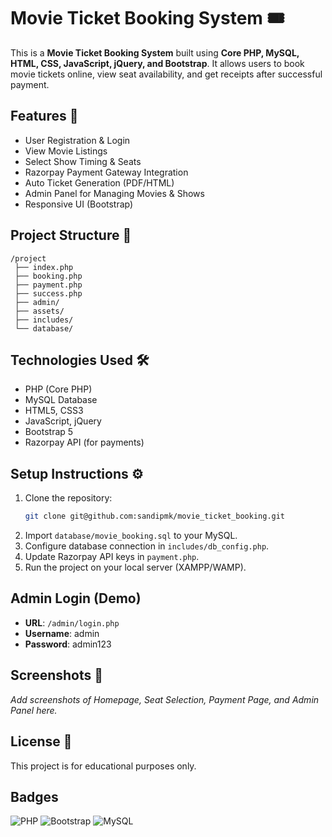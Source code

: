 
# Movie Ticket Booking System 🎟️

This is a **Movie Ticket Booking System** built using **Core PHP, MySQL, HTML, CSS, JavaScript, jQuery, and Bootstrap**. 
It allows users to book movie tickets online, view seat availability, and get receipts after successful payment.

## Features 🚀
- User Registration & Login
- View Movie Listings
- Select Show Timing & Seats
- Razorpay Payment Gateway Integration
- Auto Ticket Generation (PDF/HTML)
- Admin Panel for Managing Movies & Shows
- Responsive UI (Bootstrap)

## Project Structure 📂
```
/project
 ├── index.php
 ├── booking.php
 ├── payment.php
 ├── success.php
 ├── admin/
 ├── assets/
 ├── includes/
 └── database/
```

## Technologies Used 🛠️
- PHP (Core PHP)
- MySQL Database
- HTML5, CSS3
- JavaScript, jQuery
- Bootstrap 5
- Razorpay API (for payments)

## Setup Instructions ⚙️
1. Clone the repository:
   ```bash
   git clone git@github.com:sandipmk/movie_ticket_booking.git
   ```
2. Import `database/movie_booking.sql` to your MySQL.
3. Configure database connection in `includes/db_config.php`.
4. Update Razorpay API keys in `payment.php`.
5. Run the project on your local server (XAMPP/WAMP).

## Admin Login (Demo)
- **URL**: `/admin/login.php`
- **Username**: admin
- **Password**: admin123

## Screenshots 📸
_Add screenshots of Homepage, Seat Selection, Payment Page, and Admin Panel here._

## License 📄
This project is for educational purposes only.

## Badges
![PHP](https://img.shields.io/badge/PHP-7.4-blue)
![Bootstrap](https://img.shields.io/badge/Bootstrap-5-orange)
![MySQL](https://img.shields.io/badge/MySQL-5.7-blue)
